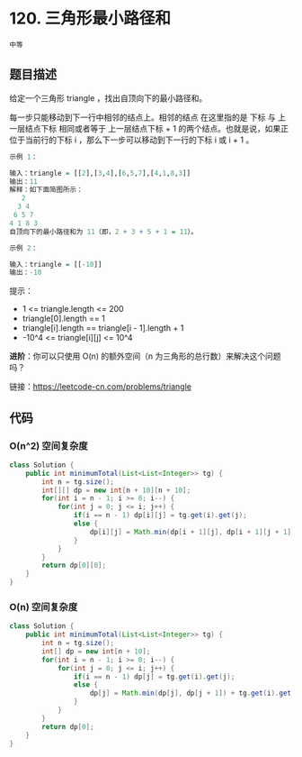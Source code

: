 # 120. 三角形最小路径和

`中等`

## 题目描述

给定一个三角形 triangle ，找出自顶向下的最小路径和。

每一步只能移动到下一行中相邻的结点上。相邻的结点 在这里指的是 下标 与 上一层结点下标 相同或者等于 上一层结点下标 + 1 的两个结点。也就是说，如果正位于当前行的下标 i ，那么下一步可以移动到下一行的下标 i 或 i + 1 。

 
```r
示例 1：

输入：triangle = [[2],[3,4],[6,5,7],[4,1,8,3]]
输出：11
解释：如下面简图所示：
   2
  3 4
 6 5 7
4 1 8 3
自顶向下的最小路径和为 11（即，2 + 3 + 5 + 1 = 11）。

示例 2：

输入：triangle = [[-10]]
输出：-10
```
 

提示：

- 1 <= triangle.length <= 200
- triangle[0].length == 1
- triangle[i].length == triangle[i - 1].length + 1
- -10^4 <= triangle[i][j] <= 10^4

 

**进阶**：你可以只使用 O(n) 的额外空间（n 为三角形的总行数）来解决这个问题吗？

链接：https://leetcode-cn.com/problems/triangle

## 代码

### O(n^2) 空间复杂度

```java
class Solution {
    public int minimumTotal(List<List<Integer>> tg) {
        int n = tg.size();
        int[][] dp = new int[n + 10][n + 10];
        for(int i = n - 1; i >= 0; i--) {
            for(int j = 0; j <= i; j++) {
                if(i == n - 1) dp[i][j] = tg.get(i).get(j);
                else {
                    dp[i][j] = Math.min(dp[i + 1][j], dp[i + 1][j + 1]) + tg.get(i).get(j);
                }
            }
        }
        return dp[0][0];
    }
}
```

### O(n) 空间复杂度

```java
class Solution {
    public int minimumTotal(List<List<Integer>> tg) {
        int n = tg.size();
        int[] dp = new int[n + 10];
        for(int i = n - 1; i >= 0; i--) {
            for(int j = 0; j <= i; j++) {
                if(i == n - 1) dp[j] = tg.get(i).get(j);
                else {
                    dp[j] = Math.min(dp[j], dp[j + 1]) + tg.get(i).get(j);
                }
            }
        }
        return dp[0];
    }
}
```